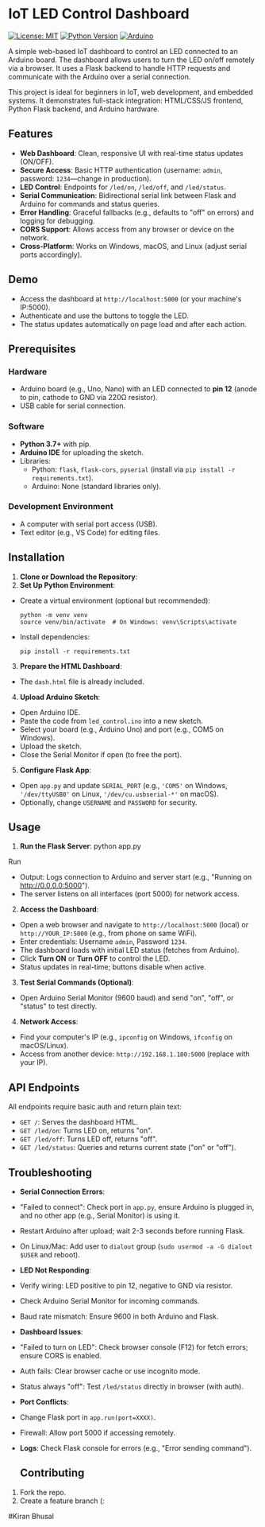 # IoT LED Control Dashboard

[![License: MIT](https://img.shields.io/badge/License-MIT-yellow.svg)](https://opensource.org/licenses/MIT)
[![Python Version](https://img.shields.io/badge/Python-3.7%2B-blue.svg)](https://www.python.org/downloads/)
[![Arduino](https://img.shields.io/badge/Arduino-Compatible-orange.svg)](https://www.arduino.cc/)

A simple web-based IoT dashboard to control an LED connected to an Arduino board. The dashboard allows users to turn the LED on/off remotely via a browser. It uses a Flask backend to handle HTTP requests and communicate with the Arduino over a serial connection.

This project is ideal for beginners in IoT, web development, and embedded systems. It demonstrates full-stack integration: HTML/CSS/JS frontend, Python Flask backend, and Arduino hardware.

## Features
- **Web Dashboard**: Clean, responsive UI with real-time status updates (ON/OFF).
- **Secure Access**: Basic HTTP authentication (username: `admin`, password: `1234`—change in production).
- **LED Control**: Endpoints for `/led/on`, `/led/off`, and `/led/status`.
- **Serial Communication**: Bidirectional serial link between Flask and Arduino for commands and status queries.
- **Error Handling**: Graceful fallbacks (e.g., defaults to "off" on errors) and logging for debugging.
- **CORS Support**: Allows access from any browser or device on the network.
- **Cross-Platform**: Works on Windows, macOS, and Linux (adjust serial ports accordingly).

## Demo
- Access the dashboard at `http://localhost:5000` (or your machine's IP:5000).
- Authenticate and use the buttons to toggle the LED.
- The status updates automatically on page load and after each action.


## Prerequisites
### Hardware
- Arduino board (e.g., Uno, Nano) with an LED connected to **pin 12** (anode to pin, cathode to GND via 220Ω resistor).
- USB cable for serial connection.

### Software
- **Python 3.7+** with pip.
- **Arduino IDE** for uploading the sketch.
- Libraries:
  - Python: `flask`, `flask-cors`, `pyserial` (install via `pip install -r requirements.txt`).
  - Arduino: None (standard libraries only).

### Development Environment
- A computer with serial port access (USB).
- Text editor (e.g., VS Code) for editing files.

## Installation
1. **Clone or Download the Repository**: 
2. **Set Up Python Environment**:
- Create a virtual environment (optional but recommended):
  ```
  python -m venv venv
  source venv/bin/activate  # On Windows: venv\Scripts\activate
  ```
- Install dependencies:
  ```
  pip install -r requirements.txt
  ```

3. **Prepare the HTML Dashboard**:
- The `dash.html` file is already included.

4. **Upload Arduino Sketch**:
- Open Arduino IDE.
- Paste the code from `led_control.ino` into a new sketch.
- Select your board (e.g., Arduino Uno) and port (e.g., COM5 on Windows).
- Upload the sketch.
- Close the Serial Monitor if open (to free the port).

5. **Configure Flask App**:
- Open `app.py` and update `SERIAL_PORT` (e.g., `'COM5'` on Windows, `'/dev/ttyUSB0'` on Linux, `'/dev/cu.usbserial-*'` on macOS).
- Optionally, change `USERNAME` and `PASSWORD` for security.

## Usage
1. **Run the Flask Server**:
python app.py


Run
- Output: Logs connection to Arduino and server start (e.g., "Running on http://0.0.0.0:5000").
- The server listens on all interfaces (port 5000) for network access.

2. **Access the Dashboard**:
- Open a web browser and navigate to `http://localhost:5000` (local) or `http://YOUR_IP:5000` (e.g., from phone on same WiFi).
- Enter credentials: Username `admin`, Password `1234`.
- The dashboard loads with initial LED status (fetches from Arduino).
- Click **Turn ON** or **Turn OFF** to control the LED.
- Status updates in real-time; buttons disable when active.

3. **Test Serial Commands (Optional)**:
- Open Arduino Serial Monitor (9600 baud) and send "on", "off", or "status" to test directly.

4. **Network Access**:
- Find your computer's IP (e.g., `ipconfig` on Windows, `ifconfig` on macOS/Linux).
- Access from another device: `http://192.168.1.100:5000` (replace with your IP).

## API Endpoints
All endpoints require basic auth and return plain text:
- `GET /`: Serves the dashboard HTML.
- `GET /led/on`: Turns LED on, returns "on".
- `GET /led/off`: Turns LED off, returns "off".
- `GET /led/status`: Queries and returns current state ("on" or "off").

## Troubleshooting
- **Serial Connection Errors**:
- "Failed to connect": Check port in `app.py`, ensure Arduino is plugged in, and no other app (e.g., Serial Monitor) is using it.
- Restart Arduino after upload; wait 2-3 seconds before running Flask.
- On Linux/Mac: Add user to `dialout` group (`sudo usermod -a -G dialout $USER` and reboot).

- **LED Not Responding**:
- Verify wiring: LED positive to pin 12, negative to GND via resistor.
- Check Arduino Serial Monitor for incoming commands.
- Baud rate mismatch: Ensure 9600 in both Arduino and Flask.

- **Dashboard Issues**:
- "Failed to turn on LED": Check browser console (F12) for fetch errors; ensure CORS is enabled.
- Auth fails: Clear browser cache or use incognito mode.
- Status always "off": Test `/led/status` directly in browser (with auth).

- **Port Conflicts**:
- Change Flask port in `app.run(port=XXXX)`.
- Firewall: Allow port 5000 if accessing remotely.

- **Logs**: Check Flask console for errors (e.g., "Error sending command").
  ## Contributing
1. Fork the repo.
2. Create a feature branch (:
   

#Kiran Bhusal
